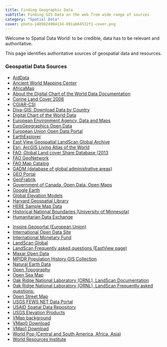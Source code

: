 ```yaml
---
title: Finding Geographic Data
subTitle: Finding GIS Data on the web from wide range of sources
category: "Spatial Data"
cover: photo-1489824904134-891ab64532f1-cover.png
---
```


Welcome to Spatial Data World: to be credible, data has to be relevant and authoritative.

This page identifies authoritative sources of geospatial data and resources.

### Geospatial Data Sources

- <a href="https://www.aiddata.org/" target="_blank">AidData</a>
- <a href="http://awmc.unc.edu/wordpress/map-files/" target="_blank">Ancient World Mapping Center</a>
- <a href="https://worldmap.harvard.edu/africamap/" target="_blank">AfricaMap</a>
- <a href="https://psu.app.box.com/v/dcw-documentation" target="_blank">About the Digital Chart of the World Data Documentation</a>
- <a href="https://www.eea.europa.eu/data-and-maps/data/clc-2006-raster-4" target="_blank">Corine Land Cover 2006 </a>
- <a href="http://www.cgiar-csi.org/" target="_blank">CGIAR-CSI</a>
- <a href="http://www.diva-gis.org/gdata/" target="_blank">Diva-GIS: Download Data by Country</a>
- <a href="https://psu.app.box.com/v/dcw" target="_blank">Digital Chart of the World Data</a>
- <a href="https://www.eea.europa.eu/data-and-maps" target="_blank"> European Environment Agency, Data and Maps </a>
- <a href="EuroGeographics Open Data/" target="_blank">EuroGeographics Open Data</a>
- <a href="https://data.europa.eu/euodp/en/data/" target="_blank">European Union Open Data Portal</a>
- <a href="https://earthexplorer.usgs.gov/" target="_blank"> EarthExplorer </a>
- <a href="https://cat.libraries.psu.edu/uhtbin/cgisirsi/x/0/0/57/5/3?searchdata1=11574564{CKEY}&searchfield1=GENERAL^SUBJECT^GENERAL^^&user_id=WEBSERVER" target="_blank">East View Geospatial LandScan Global Archive</a>
- <a href="https://livingatlas.arcgis.com/en/browse/#d=2" target="_blank">Esri, ArcGIS Living Atlas of the World </a>
- <a href="hhttp://www.fao.org/geonetwork/srv/en/metadata.show?uuid=ba4526fd-cdbf-4028-a1bd-5a559c4bff38&currTab=distribution" target="_blank">FAO, Global Land cover Share Database (2013</a>
- <a href="http://www.fao.org/geonetwork/srv/en/main.home" target="_blank">FAO GeoNetwork</a>
- <a href="http://www.fao.org/geonetwork/srv/en/main.home" target="_blank">FAO Map Catalog</a>
- <a href="https://gadm.org/" target="_blank">GADM (database of global administrative areas)</a>
- <a href="https://www.geoportal.org/" target="_blank">GEO Portal</a>
- <a href="https://www.geofabrik.de/data/download.html" target="_blank">GeoFrabrik </a>
- <a href="https://open.canada.ca/en/open-maps" target="_blank">Government of Canada, Open Data, Open Maps</a>
- <a href="https://earth.google.com/web/" target="_blank">Google Earth</a>
- <a href="http://vterrain.org/Elevation/global.html" target="_blank">Global Elevation Models</a>
- <a href="http://hgl.harvard.edu:8080/opengeoportal/" target="_blank">Harvard Geospatial Library </a>
- <a href="https://developer.here.com/sample-data" target="_blank">HERE Sample Map Data </a>
- <a href="https://umn.maps.arcgis.com/home/item.html?id=85e35d64d67f425c94ebca45dad6568a" target="_blank">Historical National Boundaries (University of Minnesota)</a>
- <a href="https://data.humdata.org/" target="_blank">Humanitarian Data Exchange</a>

* <a href="https://inspire-geoportal.ec.europa.eu/" target="_blank">Inspire Geoportal (European Union)</a>
* <a href="https://www.data.gov/open-gov/" target="_blank">International Open Data Site</a>
* <a href="https://www.imf.org/en/Data/" target="_blank">International Monetary Fund</a>
* <a href="https://cat.libraries.psu.edu/uhtbin/cgisirsi/x/0/0/57/5/3?searchdata1=11339188%7bCKEY%7d&searchfield1=GENERAL%5eSUBJECT%5eGENERAL%5e%5e&user_id=WEBSERVER" target="_blank">LandScan Global </a>
* <a href="https://www.eastview.com/resources/landscan-faq/" target="_blank">LandScan Frequently asked questions (EastView page) </a>
* <a href="https://www.maxar.com/open-data/" target="_blank">Maxar Open Data</a>
* <a href="https://censusmosaic.demog.berkeley.edu/data/historical-gis-files" target="_blank">MPIDR Population History GIS Collection</a>
* <a href="https://www.naturalearthdata.com/" target="_blank"> Natural Earth Data </a>
* <a href="https://opentopography.org/" target="_blank">Open Topography</a>
* <a href="http://map.openseamap.org/" target="_blank">Open Sea Map</a>
* <a href="https://landscan.ornl.gov/" target="_blank">Oak Ridge National Laboratory (ORNL), LandScan Documentation</a>
* <a href="https://landscan.ornl.gov/" target="_blank">Oak Ridge National Laboratory (ORNL), LandScan Frequently asked questions:</a>
* <a href="https://wiki.openstreetmap.org/wiki/Shapefiles#Download_shapefiles" target="_blank"> Open Street Map </a>
* <a href="https://earlywarning.usgs.gov/fews" target="_blank">USGS FEWS NET Data Portal </a>
* <a href="http://spatialdata.dhsprogram.com/home/" target="_blank">USAID Spatial Data Repository </a>
* <a href="https://www.usgs.gov/core-science-systems/ngp/3dep/about-3dep-products-services?qt-science_support_page_related_con=0#qt-science_support_page_related_con" target="_blank">USGS Elevation Products</a>
* <a href="https://en.wikipedia.org/wiki/Vector_Map" target="_blank">VMap background</a>
* <a href="https://gis-lab.info/qa/vmap0-eng.html" target="_blank">VMap0 Download</a>
* <a href="https://gis-lab.info/qa/vmap1-eng.html" target="_blank">VMap1 Download</a>
* <a href="https://www.worldpop.org/" target="_blank">World Pop (Central and South America, Africa, Asia)</a>
* <a href="https://datasets.wri.org/" target="_blank">World Resources Institute</a>
